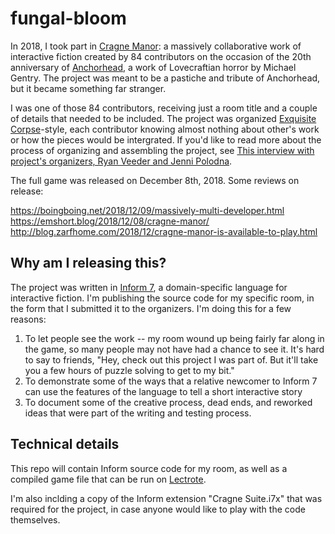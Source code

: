 # fungal-bloom

In 2018, I took part in [Cragne Manor](https://rcveeder.net/cragne/): a massively collaborative work of interactive fiction created by 84 contributors on the occasion of the 20th anniversary of [Anchorhead](https://ifdb.tads.org/viewgame?id=op0uw1gn1tjqmjt7), a work of Lovecraftian horror by Michael Gentry. The project was meant to be a pastiche and tribute of Anchorhead, but it became something far stranger.

I was one of those 84 contributors, receiving just a room title and a couple of details that needed to be included. The project was organized [Exquisite Corpse](https://en.wikipedia.org/wiki/Exquisite_corpse)-style, each contributor knowing almost nothing about other's work or how the pieces would be intergrated. If you'd like to read more about the process of organizing and assembling the project, see [This interview with project's organizers, Ryan Veeder and Jenni Polodna](https://portagemagazine.org/cragne-manor/).

The full game was released on December 8th, 2018. Some reviews on release:

https://boingboing.net/2018/12/09/massively-multi-developer.html
https://emshort.blog/2018/12/08/cragne-manor/
http://blog.zarfhome.com/2018/12/cragne-manor-is-available-to-play.html

## Why am I releasing this?

The project was written in [Inform 7](http://inform7.com), a domain-specific language for interactive fiction. I'm publishing the source code for my specific room, in the form that I submitted it to the organizers. I'm doing this for a few reasons:

1) To let people see the work -- my room wound up being fairly far along in the game, so many people may not have had a chance to see it. It's hard to say to friends, "Hey, check out this project I was part of. But it'll take you a few hours of puzzle solving to get to my bit." 
1) To demonstrate some of the ways that a relative newcomer to Inform 7 can use the features of the language to tell a short interactive story
1) To document some of the creative process, dead ends, and reworked ideas that were part of the writing and testing process.

## Technical details

This repo will contain Inform source code for my room, as well as a compiled game file that can be run on [Lectrote](https://github.com/erkyrath/lectrote). 

I'm also inclding a copy of the Inform extension "Cragne Suite.i7x" that was required for the project, in case anyone would like to play with the code themselves.



